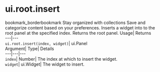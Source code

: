  
#  ui.root.insert 
bookmark_borderbookmark Stay organized with collections  Save and categorize content based on your preferences.
Inserts a widget into to the root panel at the specified index. 
Returns the root panel.
Usage| Returns  
---|---  
`ui.root.insert(index, widget)`| ui.Panel  
Argument| Type| Details  
---|---|---  
`index`| Number| The index at which to insert the widget.  
`widget`| ui.Widget| The widget to insert.  
